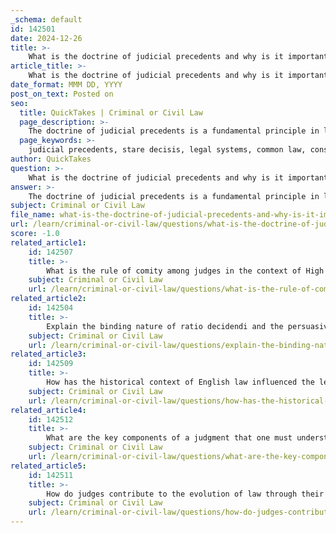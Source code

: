 ```yaml
---
_schema: default
id: 142501
date: 2024-12-26
title: >-
    What is the doctrine of judicial precedents and why is it important in legal systems?
article_title: >-
    What is the doctrine of judicial precedents and why is it important in legal systems?
date_format: MMM DD, YYYY
post_on_text: Posted on
seo:
  title: QuickTakes | Criminal or Civil Law
  page_description: >-
    The doctrine of judicial precedents is a fundamental principle in legal systems, especially in common law jurisdictions, that mandates courts to follow previous rulings in similar cases, ensuring consistency, predictability, and guiding judicial decisions.
  page_keywords: >-
    judicial precedents, stare decisis, legal systems, common law, consistency, predictability, judicial decision-making, legal efficiency, development of legal principles, public confidence
author: QuickTakes
question: >-
    What is the doctrine of judicial precedents and why is it important in legal systems?
answer: >-
    The doctrine of judicial precedents is a fundamental principle in legal systems, particularly within common law jurisdictions. It mandates that courts must follow the rulings established in previous cases when the facts of a current case are similar. This principle is encapsulated in the term *stare decisis*, which means "to stand upon decisions." \n\n### Importance of the Doctrine of Judicial Precedents\n\n1. **Consistency and Predictability**: By adhering to established precedents, the law becomes more predictable. This allows individuals and entities to understand how the law is likely to be applied in similar situations, fostering a sense of fairness and stability within the judicial process.\n\n2. **Guidance for Judicial Decision-Making**: Judicial precedents provide a framework for judges when interpreting laws and applying them to current cases. They help clarify ambiguous statutory language and offer judicial guidance on how statutes should be applied in specific contexts. This reliance on previous rulings ensures that similar circumstances yield consistent outcomes.\n\n3. **Efficiency in the Legal System**: The use of precedents saves time and resources in the court system. When a legal question has already been addressed in a previous ruling, judges can rely on that decision rather than re-evaluating the same issues, which streamlines the judicial process.\n\n4. **Development of Legal Principles**: Judicial precedents play a crucial role in the evolution of legal principles over time. As courts interpret and apply the law, they create a body of case law that can adapt to changing societal values and norms.\n\n5. **Public Confidence in the Legal System**: The reliance on established precedents bolsters public confidence in the legal system. When litigants can anticipate the application of law based on prior rulings, it enhances their trust in the fairness and integrity of the judicial process.\n\n6. **Influence on Legal Interpretation**: Precedents not only guide judges but also influence how laws are interpreted and applied in future cases. This creates a cohesive legal framework that is essential for the functioning of the legal system.\n\nIn summary, the doctrine of judicial precedents is vital for ensuring that the law is applied consistently and predictably, guiding judicial decision-making, enhancing efficiency, and fostering public confidence in the legal system. It serves as a cornerstone of common law, shaping the development and interpretation of legal principles over time.
subject: Criminal or Civil Law
file_name: what-is-the-doctrine-of-judicial-precedents-and-why-is-it-important-in-legal-systems.md
url: /learn/criminal-or-civil-law/questions/what-is-the-doctrine-of-judicial-precedents-and-why-is-it-important-in-legal-systems
score: -1.0
related_article1:
    id: 142507
    title: >-
        What is the rule of comity among judges in the context of High Court decisions?
    subject: Criminal or Civil Law
    url: /learn/criminal-or-civil-law/questions/what-is-the-rule-of-comity-among-judges-in-the-context-of-high-court-decisions
related_article2:
    id: 142504
    title: >-
        Explain the binding nature of ratio decidendi and the persuasive nature of obiter dicta.
    subject: Criminal or Civil Law
    url: /learn/criminal-or-civil-law/questions/explain-the-binding-nature-of-ratio-decidendi-and-the-persuasive-nature-of-obiter-dicta
related_article3:
    id: 142509
    title: >-
        How has the historical context of English law influenced the legal system of Singapore?
    subject: Criminal or Civil Law
    url: /learn/criminal-or-civil-law/questions/how-has-the-historical-context-of-english-law-influenced-the-legal-system-of-singapore
related_article4:
    id: 142512
    title: >-
        What are the key components of a judgment that one must understand when reading a case report?
    subject: Criminal or Civil Law
    url: /learn/criminal-or-civil-law/questions/what-are-the-key-components-of-a-judgment-that-one-must-understand-when-reading-a-case-report
related_article5:
    id: 142511
    title: >-
        How do judges contribute to the evolution of law through their interpretation of legal terms?
    subject: Criminal or Civil Law
    url: /learn/criminal-or-civil-law/questions/how-do-judges-contribute-to-the-evolution-of-law-through-their-interpretation-of-legal-terms
---
```


&nbsp;